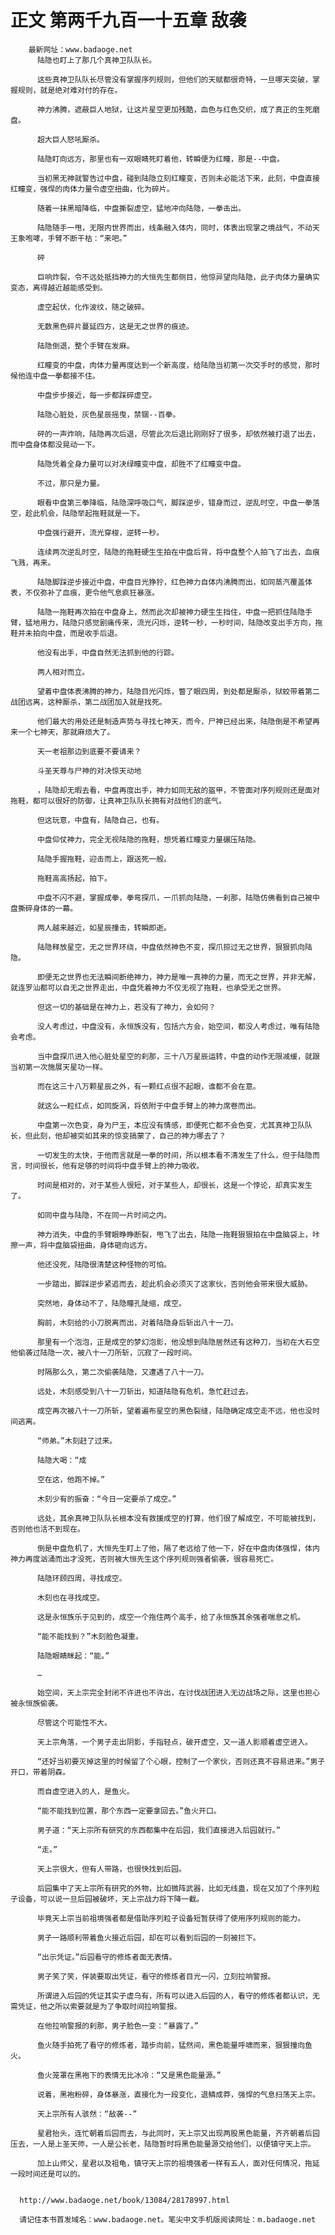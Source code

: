 # 正文 第两千九百一十五章 敌袭
        最新网址：www.badaoge.net
          陆隐也盯上了那几个真神卫队队长。
      
          这些真神卫队队长尽管没有掌握序列规则，但他们的天赋都很奇特，一旦哪天突破，掌握规则，就是绝对难对付的存在。
      
          神力沸腾，遮蔽巨人地狱，让这片星空更加残酷，血色与红色交织，成了真正的生死磨盘。
      
          超大巨人怒吼厮杀。
      
          陆隐盯向远方，那里也有一双眼睛死盯着他，转瞬便为红瞳，那是--中盘。
      
          当初黑无神就警告过中盘，碰到陆隐立刻红瞳变，否则未必能活下来，此刻，中盘直接红瞳变，强悍的肉体力量令虚空扭曲，化为碎片。
      
          随着一抹黑暗降临，中盘撕裂虚空，猛地冲向陆隐，一拳击出。
      
          陆隐随手一甩，无限内世界而出，线条融入体内，同时，体表出现掌之境战气，不动天王象咆哮，手臂不断干枯：“来吧。”
      
          砰
      
          巨响炸裂，令不远处抵挡神力的大恒先生都侧目，他惊异望向陆隐，此子肉体力量确实变态，离得越近越能感受到。
      
          虚空起伏，化作波纹，随之破碎。
      
          无数黑色碎片蔓延四方，这是无之世界的痕迹。
      
          陆隐倒退，整个手臂在发麻。
      
          红瞳变的中盘，肉体力量再度达到一个新高度，给陆隐当初第一次交手时的感觉，那时候他连中盘一拳都接不住。
      
          中盘步步接近，每一步都踩碎虚空。
      
          陆隐心脏处，灰色星辰摇曳，禁锢--百拳。
      
          砰的一声炸响，陆隐再次后退，尽管此次后退比刚刚好了很多，却依然被打退了出去，而中盘身体都没晃动一下。
      
          陆隐凭着全身力量可以对决绿瞳变中盘，却胜不了红瞳变中盘。
      
          不过，那只是力量。
      
          眼看中盘第三拳降临，陆隐深呼吸口气，脚踩逆步，错身而过，逆乱时空，中盘一拳落空，趁此机会，陆隐举起拖鞋就是一下。
      
          中盘强行避开，流光穿梭，逆转一秒。
      
          连续两次逆乱时空，陆隐的拖鞋硬生生拍在中盘后背，将中盘整个人拍飞了出去，血痕飞溅，再来。
      
          陆隐脚踩逆步接近中盘，中盘目光狰狞，红色神力自体内沸腾而出，如同蒸汽覆盖体表，不仅弥补了血痕，更令他气息疯狂暴涨。
      
          陆隐一拖鞋再次拍在中盘身上，然而此次却被神力硬生生挡住，中盘一把抓住陆隐手臂，猛地用力，陆隐只感觉剧痛传来，流光闪烁，逆转一秒，一秒时间，陆隐改变出手方向，拖鞋并未拍向中盘，而是收手后退。
      
          他没有出手，中盘自然无法抓到他的行踪。
      
          两人相对而立。
      
          望着中盘体表沸腾的神力，陆隐目光闪烁，瞥了眼四周，到处都是厮杀，狱蛟带着第二战团远离，这种厮杀，第二战团加入就是找死。
      
          他们最大的用处还是制造声势与寻找七神天，而今，尸神已经出来，陆隐倒是不希望再来一个七神天，那就麻烦大了。
      
          天一老祖那边到底要不要请来？
      
          斗圣天尊与尸神的对决惊天动地
      
          ，陆隐却无暇去看，中盘再度出手，神力如同无敌的盔甲，不管面对序列规则还是面对拖鞋，都可以很好的防御，让真神卫队队长拥有对战他们的底气。
      
          但这玩意，中盘有，陆隐自己，也有。
      
          中盘仰仗神力，完全无视陆隐的拖鞋，想凭着红瞳变力量碾压陆隐。
      
          陆隐手握拖鞋，迎击而上，跟送死一般。
      
          拖鞋高高扬起，拍下。
      
          中盘不闪不避，掌握成拳，拳弯探爪，一爪抓向陆隐，一刹那，陆隐仿佛看到自己被中盘撕碎身体的一幕。
      
          两人越来越近，如星辰撞击，转瞬即逝。
      
          陆隐释放星空，无之世界环绕，中盘依然神色不变，探爪掠过无之世界，狠狠抓向陆隐。
      
          即便无之世界也无法瞬间断绝神力，神力是唯一真神的力量，而无之世界，并非无解，就连罗汕都可以自无之世界走出，中盘凭着神力不仅无视了拖鞋，也承受无之世界。
      
          但这一切的基础是在神力上，若没有了神力，会如何？
      
          没人考虑过，中盘没有，永恒族没有，包括六方会，始空间，都没人考虑过，唯有陆隐会考虑。
      
          当中盘探爪进入他心脏处星空的刹那，三十八万星辰运转，中盘的动作无限减缓，就跟当初第一次施展天星功一样。
      
          而在这三十八万颗星辰之外，有一颗红点很不起眼，谁都不会在意。
      
          就这么一粒红点，如同旋涡，将依附于中盘手臂上的神力席卷而出。
      
          中盘第一次色变，身为尸王，本应没有情感，即便死亡都不会色变，尤其真神卫队队长，但此刻，他却被突如其来的惊变搞蒙了，自己的神力哪去了？
      
          一切发生的太快，于他而言就是一拳的时间，所以根本看不清发生了什么，但于陆隐而言，时间很长，他有足够的时间将中盘手臂上的神力吸收。
      
          时间是相对的，对于某些人很短，对于某些人，却很长，这是一个悖论，却真实发生了。
      
          如同中盘与陆隐，不在同一片时间之内。
      
          神力消失，中盘的手臂眼睁睁断裂，甩飞了出去，陆隐一拖鞋狠狠拍在中盘脑袋上，咔擦一声，将中盘脑袋扭曲，身体砸向远方。
      
          他还没死，陆隐很清楚这种怪物的可怕。
      
          一步踏出，脚踩逆步紧追而去，趁此机会必须灭了这家伙，否则他会带来很大威胁。
      
          突然地，身体动不了，陆隐瞳孔陡缩，成空。
      
          胸前，木刻给的小刀脱离而出，对着陆隐身后斩出八十一刀。
      
          那里有一个泡泡，正是成空的梦幻泡影，他没想到陆隐居然还有这种刀，当初在大石空他偷袭过陆隐一次，被八十一刀所斩，沉寂了一段时间。
      
          时隔那么久，第二次偷袭陆隐，又遭遇了八十一刀。
      
          远处，木刻感受到八十一刀斩出，知道陆隐有危机，急忙赶过去。
      
          成空再次被八十一刀所斩，望着遍布星空的黑色裂缝，陆隐确定成空走不远，他也没时间逃离。
      
          “师弟。”木刻赶了过来。
      
          陆隐大喝：“成
      
          空在这，他跑不掉。”
      
          木刻少有的振奋：“今日一定要杀了成空。”
      
          远处，其余真神卫队队长根本没有救援成空的打算，他们很了解成空，不可能被找到，否则他也活不到现在。
      
          倒是中盘危机了，大恒先生盯上了他，隔了老远给了他一下，好在中盘肉体强悍，体内神力再度汹涌而出才没死，否则被大恒先生这个序列规则强者偷袭，很容易死亡。
      
          陆隐环顾四周，寻找成空。
      
          木刻也在寻找成空。
      
          这是永恒族乐于见到的，成空一个拖住两个高手，给了永恒族其余强者喘息之机。
      
          “能不能找到？”木刻脸色凝重。
      
          陆隐眼睛眯起：“能。”
      
          …
      
          始空间，天上宗完全封闭不许进也不许出，在讨伐战团进入无边战场之际，这里也担心被永恒族偷袭。
      
          尽管这个可能性不大。
      
          天上宗角落，一个男子走出阴影，手指轻点，破开虚空，又一道人影顺着虚空进入。
      
          “还好当初要灭掉这里的时候留了个心眼，控制了一个家伙，否则还真不容易进来。”男子开口，带着阴森。
      
          而自虚空进入的人，是鱼火。
      
          “能不能找到位置，那个东西一定要拿回去。”鱼火开口。
      
          男子道：“天上宗所有研究的东西都集中在后园，我们直接进入后园就行。”
      
          “走。”
      
          天上宗很大，但有人带路，也很快找到后园。
      
          后园集中了天上宗所有研究的外物，比如微阵武器，比如无线蛊，现在又加了个序列粒子设备，可以说一旦后园被破坏，天上宗战力将下降一截。
      
          毕竟天上宗当前祖境强者都是借助序列粒子设备短暂获得了使用序列规则的能力。
      
          男子一路顺利带着鱼火接近后园，却在可以看到后园的一刻被拦下。
      
          “出示凭证。”后园看守的修炼者面无表情。
      
          男子笑了笑，佯装要取出凭证，看守的修炼者目光一闪，立刻拉响警报。
      
          所谓进入后园的凭证其实子虚乌有，所有可以进入后园的人，看守的修炼者都认识，无需凭证，他之所以索要就是为了争取时间拉响警报。
      
          在他拉响警报的刹那，男子脸色一变：“暴露了。”
      
          鱼火随手拍死了看守的修炼者，踏步向前，猛然间，黑色能量呼啸而来，狠狠撞向鱼火。
      
          鱼火笼罩在黑袍下的表情无比冰冷：“又是黑色能量源。”
      
          说着，黑袍粉碎，身体暴涨，直接化为一段变化，退鳞成莽，强悍的气息扫荡天上宗。
      
          天上宗所有人骇然：“敌袭--”
      
          星君抬头，连忙朝着后园而去，与此同时，天上宗又出现两股黑色能量，齐齐朝着后园压去，一人是上圣天师，一人是公长老，陆隐暂时将黑色能量源交给他们，以便镇守天上宗。
      
          加上山师父，星君以及祖龟，镇守天上宗的祖境强者一样有五人，面对任何情况，拖延一段时间还是可以的。
      
      
      http://www.badaoge.net/book/13084/28178997.html
      
      请记住本书首发域名：www.badaoge.net。笔尖中文手机版阅读网址：m.badaoge.net
